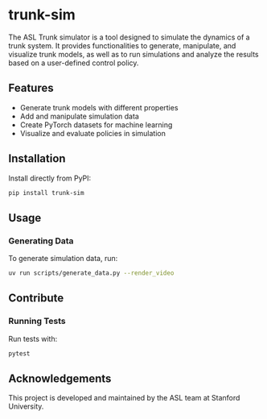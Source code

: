 # trunk-sim

The ASL Trunk simulator is a tool designed to simulate the dynamics of a trunk system. It provides functionalities to generate, manipulate, and visualize trunk models, as well as to run simulations and analyze the results based on a user-defined control policy.

## Features

- Generate trunk models with different properties
- Add and manipulate simulation data
- Create PyTorch datasets for machine learning
- Visualize and evaluate policies in simulation

## Installation

Install directly from PyPI:

```bash
pip install trunk-sim
```

## Usage

### Generating Data

To generate simulation data, run:

```bash
uv run scripts/generate_data.py --render_video
```

## Contribute

### Running Tests

Run tests with:

```bash
pytest
```

## Acknowledgements

This project is developed and maintained by the ASL team at Stanford University.
